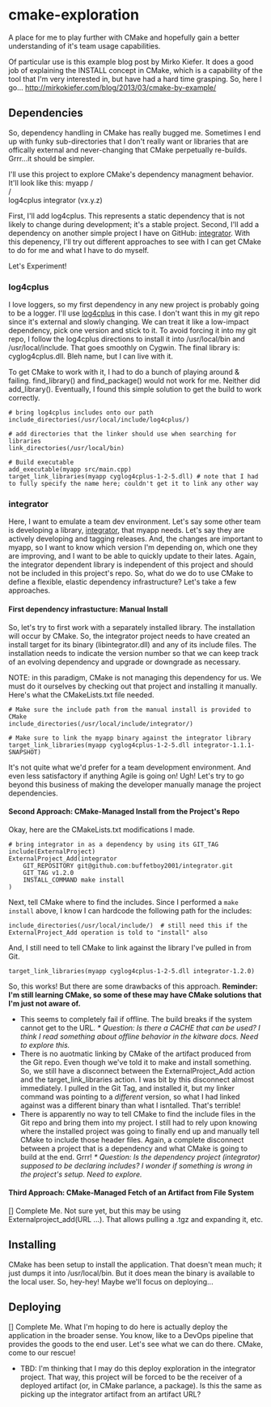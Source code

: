 # cmake-exploration
A place for me to play further with CMake and hopefully gain a better understanding of it's team usage capabilities.

Of particular use is this example blog post by Mirko Kiefer. It does a good job of explaining the INSTALL concept in CMake, which is a capability of the tool that I'm very interested in, but have had a hard time grasping. So, here I go...
http://mirkokiefer.com/blog/2013/03/cmake-by-example/

## Dependencies
So, dependency handling in CMake has really bugged me. Sometimes I end up with funky sub-directories that I don't really want or libraries that are offically external and never-changing that CMake perpetually re-builds. Grrr...it should be simpler.

I'll use this project to explore CMake's dependency managment behavior. It'll look like this:
        myapp
         /\
        /  \
log4cplus   integrator (vx.y.z)

First, I'll add log4cplus. This represents a static dependency that is not likely to change during development; it's a stable project. 
Second, I'll add a dependency on another simple project I have on GitHub: [integrator](https://github.com/buffetboy2001/integrator). With this depenency, I'll try out different approaches to see with I can get CMake to do for me and what I have to do myself. 

Let's Experiment!

### log4cplus
I love loggers, so my first dependency in any new project is probably going to be a logger. I'll use [log4cplus](https://sourceforge.net/projects/log4cplus/) in this case. I don't want this in my git repo since it's external and slowly changing. We can treat it like a low-impact dependency, pick one version and stick to it. To avoid forcing it into my git repo, I follow the log4cplus directions to install it into /usr/local/bin and /usr/local/include. That goes smoothly on Cygwin. The final library is: cyglog4cplus.dll. Bleh name, but I can live with it.

To get CMake to work with it, I had to do a bunch of playing around & failing. find_library() and find_package() would not work for me. Neither did add_library(). Eventually, I found this simple solution to get the build to work correctly.

```
# bring log4cplus includes onto our path
include_directories(/usr/local/include/log4cplus/)

# add directories that the linker should use when searching for libraries
link_directories(/usr/local/bin)

# Build executable
add_executable(myapp src/main.cpp)
target_link_libraries(myapp cyglog4cplus-1-2-5.dll) # note that I had to fully specify the name here; couldn't get it to link any other way
```

### integrator
Here, I want to emulate a team dev environment. Let's say some other team is developing a library, [integrator](https://github.com/buffetboy2001/integrator), that myapp needs. Let's say they are actively developing and tagging releases. And, the changes are important to myapp, so I want to know which version I'm depending on, which one they are improving, and I want to be able to quickly update to their lates. Again, the integrator dependent library is independent of this project and should not be included in this project's repo. So, what do we do to use CMake to define a flexible, elastic dependency infrastructure? Let's take a few approaches.

#### First dependency infrastucture: Manual Install
So, let's try to first work with a separately installed library. The installation will occur by CMake. So, the integrator project needs to have created an install target for its binary (libintegrator.dll) and any of its include files. The installation needs to indicate the version number so that we can keep track of an evolving dependency and upgrade or downgrade as necessary.

NOTE: in this paradigm, CMake is not managing this dependency for us. We must do it ourselves by checking out that project and installing it manually. Here's what the CMakeLists.txt file needed.

```
# Make sure the include path from the manual install is provided to CMake
include_directories(/usr/local/include/integrator/)

# Make sure to link the myapp binary against the integrator library
target_link_libraries(myapp cyglog4cplus-1-2-5.dll integrator-1.1.1-SNAPSHOT)
```
It's not quite what we'd prefer for a team development environment. And even less satisfactory if anything Agile is going on! Ugh! Let's try to go beyond this business of making the developer manually manage the project dependencies.

#### Second Approach: CMake-Managed Install from the Project's Repo
Okay, here are the CMakeLists.txt modifications I made.

```
# bring integrator in as a dependency by using its GIT_TAG
include(ExternalProject)
ExternalProject_Add(integrator
    GIT_REPOSITORY git@github.com:buffetboy2001/integrator.git
    GIT_TAG v1.2.0
    INSTALL_COMMAND make install
)
```

Next, tell CMake where to find the includes. Since I performed a ```make install``` above, I know I can hardcode the following path for the includes:
```
include_directories(/usr/local/include/)  # still need this if the ExternalProject_Add operation is told to "install" also
```

And, I still need to tell CMake to link against the library I've pulled in from Git.
```
target_link_libraries(myapp cyglog4cplus-1-2-5.dll integrator-1.2.0) 
```

So, this works! But there are some drawbacks of this approach. 
__Reminder: I'm still learning CMake, so some of these may have CMake solutions that I'm just not aware of.__
* This seems to completely fail if offline. The build breaks if the system cannot get to the URL. 
_* Question: Is there a CACHE that can be used? I think I read something about offline behavior in the kitware docs. Need to explore this._
* There is no auotmatic linking by CMake of the artifact produced from the Git repo. Even though we've told it to make and install something. So, we still have a disconnect between the ExternalProject_Add action and the target_link_libraries action. I was bit by this disconnect almost immediately. I pulled in the Git Tag, and installed it, but my linker command was pointing to a _different_ version, so what I had linked against was a different binary than what I isntalled. That's terrible!
* There is apparently no way to tell CMake to find the include files in the Git repo and bring them into my project. I still had to rely upon knowing where the installed project was going to finally end up and manually tell CMake to include those header files. Again, a complete disconnect between a project that is a dependency and what CMake is going to build at the end. Grrr!
_* Question: Is the dependency project (integrator) supposed to be declaring includes? I wonder if something is wrong in the project's setup. Need to explore._


#### Third Approach: CMake-Managed Fetch of an Artifact from File System
[] Complete Me. Not sure yet, but this may be using Externalproject_add(URL ...). That allows pulling a .tgz and expanding it, etc.

## Installing
CMake has been setup to install the application. That doesn't mean much; it just dumps it into /usr/local/bin. But it does mean the binary is available to the local user. So, hey-hey! Maybe we'll focus on deploying...

## Deploying
[] Complete Me. What I'm hoping to do here is actually deploy the application in the broader sense. You know, like to a DevOps pipeline that provides the goods to the end user. Let's see what we can do there. CMake, come to our rescue!
- TBD: I'm thinking that I may do this deploy exploration in the integrator project. That way, this project will be forced to be the receiver of a deployed artifact (or, in CMake parlance, a package). Is this the same as picking up the integrator artifact from an artifact URL?
